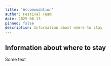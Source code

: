 ```yaml
---
title: 'Accommodation'
author: Festival Team
date: 2025-06-13
pinned: false
description: Information about where to stay
---
```


<script>
    import Action from '$lib/Action.svelte'
    import Button from '$lib/Button.svelte'
    import Image from  '$lib/Image.svelte'
</script>

## Information about where to stay

Some text

